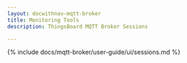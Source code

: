 ```yaml
---
layout: docwithnav-mqtt-broker
title: Monitoring Tools
description: ThingsBoard MQTT Broker Sessions

---
```


{% include docs/mqtt-broker/user-guide/ui/sessions.md %}
